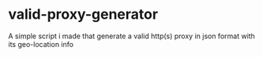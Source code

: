 # valid-proxy-generator
A simple script i made that generate a valid http(s) proxy in json format with its geo-location info

